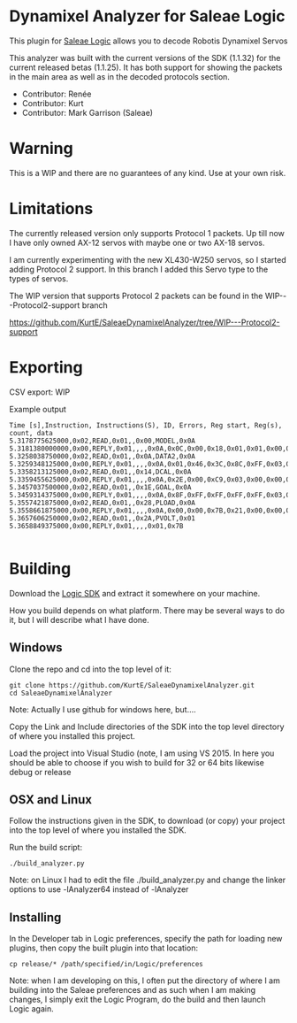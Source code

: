 # Dynamixel Analyzer for Saleae Logic

This plugin for [Saleae Logic][logic] allows you to decode Robotis Dynamixel Servos

This analyzer was built with the current versions of the SDK (1.1.32) for the current released betas (1.1.25).   It has both support for showing the packets in the main area as well as in the decoded protocols section. 


* Contributor: Renée
* Contributor: Kurt
* Contributor: Mark Garrison (Saleae)

# Warning

This is a WIP and there are no guarantees of any kind.  Use at your own risk.

# Limitations

The currently released version only supports Protocol 1 packets. Up till now I have only owned AX-12 servos with maybe one or two AX-18 servos.

I am currently experimenting with the new XL430-W250 servos, so I started adding Protocol 2 support.
In this branch I added this Servo type to the types of servos.

The WIP version that supports Protocol 2 packets can be found in the WIP---Protocol2-support branch

https://github.com/KurtE/SaleaeDynamixelAnalyzer/tree/WIP---Protocol2-support

# Exporting

CSV export: WIP

Example output

```csv
Time [s],Instruction, Instructions(S), ID, Errors, Reg start, Reg(s), count, data
5.3178775625000,0x02,READ,0x01,,0x00,MODEL,0x0A
5.3181380000000,0x00,REPLY,0x01,,,,0x0A,0x0C,0x00,0x18,0x01,0x01,0x00,0x00,0x00,0xFF,0xFF
5.3258038750000,0x02,READ,0x01,,0x0A,DATA2,0x0A
5.3259348125000,0x00,REPLY,0x01,,,,0x0A,0x01,0x46,0x3C,0x8C,0xFF,0x03,0x02,0x24,0x24,0x00
5.3358213125000,0x02,READ,0x01,,0x14,DCAL,0x0A
5.3359455625000,0x00,REPLY,0x01,,,,0x0A,0x2E,0x00,0xC9,0x03,0x00,0x00,0x01,0x01,0x20,0x20
5.3457037500000,0x02,READ,0x01,,0x1E,GOAL,0x0A
5.3459314375000,0x00,REPLY,0x01,,,,0x0A,0x8F,0xFF,0xFF,0xFF,0xFF,0x03,0x8F,0x01,0x00,0x00
5.3557421875000,0x02,READ,0x01,,0x28,PLOAD,0x0A
5.3558661875000,0x00,REPLY,0x01,,,,0x0A,0x00,0x00,0x7B,0x21,0x00,0x00,0x00,0x00,0x20,0x00
5.3657606250000,0x02,READ,0x01,,0x2A,PVOLT,0x01
5.3658849375000,0x00,REPLY,0x01,,,,0x01,0x7B


```

# Building

Download the [Logic SDK][sdk] and extract it somewhere on your
machine. 

How you build depends on what platform.  There may be several ways to do it, but I will describe what I have done.  

## Windows
Clone the repo and cd into the top level of it:

    git clone https://github.com/KurtE/SaleaeDynamixelAnalyzer.git
    cd SaleaeDynamixelAnalyzer

Note: Actually I use github for windows here, but.... 

Copy the Link and Include directories of the SDK into the top level directory of where you installed this project. 

Load the project into Visual Studio (note, I am using VS 2015.  In here you should be able to choose if you wish to build for 32 or 64 bits likewise debug or release 

## OSX and Linux

Follow the instructions given in the SDK, to download (or copy) your project into the top level of where you installed the SDK. 

Run the build script:

    ./build_analyzer.py

Note: on Linux I had to edit the file ./build_analyzer.py and change the linker options to use -lAnalyzer64 instead of -lAnalyzer

## Installing

In the Developer tab in Logic preferences, specify the path for
loading new plugins, then copy the built plugin into that location:

    cp release/* /path/specified/in/Logic/preferences

[logic]: https://www.saleae.com/downloads
[sdk]: http://support.saleae.com/hc/en-us/articles/201104644-Analyzer-SDK

Note: when I am developing on this, I often put the directory of where I am building into the Saleae preferences and as such when I am making changes, I simply exit the Logic Program, do the build and then launch Logic again. 
